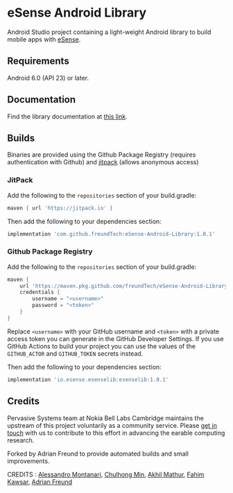 # eSense Android Library
Android Studio project containing a light-weight Android library to build mobile apps with [eSense](https://esense.io).

## Requirements
Android 6.0 (API 23) or later.

## Documentation
Find the library documentation at [this link](https://www.esense.io/share/eSense-Android-Library.pdf).

## Builds
Binaries are provided using the Github Package Registry (requires authentication with Github) and [jitpack](https://jitpack.io/#freundTech/eSense-Android-Library) (allows anonymous access)

### JitPack
Add the following to the `repositories` section of your build.gradle:
```groovy
maven { url 'https://jitpack.io' }
```

Then add the following to your dependencies section:
```groovy
implementation 'com.github.freundTech:eSense-Android-Library:1.0.1'
```
### Github Package Registry
Add the following to the `repositories` section of your build.gradle:
```groovy
maven {
    url 'https://maven.pkg.github.com/freundTech/eSense-Android-Library'
    credentials {
        username = "<username>"
        password = "<token>"
    }
}
```
Replace `<username>` with your GitHub username and `<token>` with a private access token you can generate in the GitHub Developer Settings.
If you use GitHub Actions to build your project you can use the values of the `GITHUB_ACTOR` and `GITHUB_TOKEN` secrets instead.

Then add the following to your dependencies section:
```groovy
implementation 'io.esense.esenselib:esenselib:1.0.1'
```


## Credits
Pervasive Systems team at Nokia Bell Labs Cambridge maintains the upstream of this project voluntarily as a community service. Please [get in touch](mailto:info@esense.io) with us to contribute to this effort in advancing the earable computing research.

Forked by Adrian Freund to provide automated builds and small improvements.

CREDITS : [Alessandro Montanari](https://www.cl.cam.ac.uk/~am2266/), [Chulhong Min](https://chulhongmin.com/), [Akhil Mathur](https://akhilmathurs.github.io/), [Fahim Kawsar](https://www.fahim-kawsar.net/), [Adrian Freund](https://adrian.freund.io)
